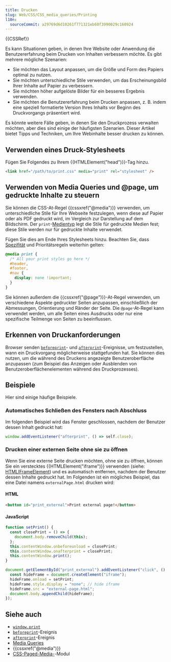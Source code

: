 ```yaml
---
title: Drucken
slug: Web/CSS/CSS_media_queries/Printing
l10n:
  sourceCommit: a29769d6d10261f771321eb60f3990029c160924
---
```


{{CSSRef}}

Es kann Situationen geben, in denen Ihre Website oder Anwendung die Benutzererfahrung beim Drucken von Inhalten verbessern möchte. Es gibt mehrere mögliche Szenarien:

- Sie möchten das Layout anpassen, um die Größe und Form des Papiers optimal zu nutzen.
- Sie möchten unterschiedliche Stile verwenden, um das Erscheinungsbild Ihrer Inhalte auf Papier zu verbessern.
- Sie möchten höher aufgelöste Bilder für ein besseres Ergebnis verwenden.
- Sie möchten die Benutzererfahrung beim Drucken anpassen, z. B. indem eine speziell formatierte Version Ihres Inhalts vor Beginn des Druckvorgangs präsentiert wird.

Es könnte weitere Fälle geben, in denen Sie den Druckprozess verwalten möchten, aber dies sind einige der häufigsten Szenarien. Dieser Artikel bietet Tipps und Techniken, um Ihre Webinhalte besser drucken zu können.

## Verwenden eines Druck-Stylesheets

Fügen Sie Folgendes zu Ihrem {{HTMLElement("head")}}-Tag hinzu.

```html
<link href="/path/to/print.css" media="print" rel="stylesheet" />
```

## Verwenden von Media Queries und @page, um gedruckte Inhalte zu steuern

Sie können die CSS-At-Regel {{cssxref("@media")}} verwenden, um unterschiedliche Stile für Ihre Webseite festzulegen, wenn diese auf Papier oder als PDF gedruckt wird, im Vergleich zur Darstellung auf dem Bildschirm. Der `print`-[Medientyp](/de/docs/Web/CSS/@media#media_types) legt die Stile für gedruckte Medien fest; diese Stile werden nur für gedruckte Inhalte verwendet.

Fügen Sie dies am Ende Ihres Stylesheets hinzu. Beachten Sie, dass [Spezifität](/de/docs/Web/CSS/CSS_cascade/Specificity) und Prioritätsregeln weiterhin gelten:

```css
@media print {
  /* All your print styles go here */
  #header,
  #footer,
  #nav {
    display: none !important;
  }
}
```

Sie können außerdem die {{cssxref("@page")}}-At-Regel verwenden, um verschiedene Aspekte gedruckter Seiten anzupassen, einschließlich der Abmessungen, Orientierung und Ränder der Seite. Die `@page`-At-Regel kann verwendet werden, um alle Seiten eines Ausdrucks oder nur eine spezifische Teilmenge von Seiten zu beeinflussen.

## Erkennen von Druckanforderungen

Browser senden [`beforeprint`](/de/docs/Web/API/Window/beforeprint_event)- und [`afterprint`](/de/docs/Web/API/Window/afterprint_event)-Ereignisse, um festzustellen, wann ein Druckvorgang möglicherweise stattgefunden hat. Sie können dies nutzen, um die während des Druckens angezeigte Benutzeroberfläche anzupassen (zum Beispiel das Anzeigen oder Ausblenden von Benutzeroberflächenelementen während des Druckprozesses).

## Beispiele

Hier sind einige häufige Beispiele.

### Automatisches Schließen des Fensters nach Abschluss

Im folgenden Beispiel wird das Fenster geschlossen, nachdem der Benutzer dessen Inhalt gedruckt hat:

```js
window.addEventListener("afterprint", () => self.close);
```

### Drucken einer externen Seite ohne sie zu öffnen

Wenn Sie eine externe Seite drucken möchten, ohne sie zu öffnen, können Sie ein verstecktes {{HTMLElement("iframe")}} verwenden (siehe: [HTMLIFrameElement](/de/docs/Web/API/HTMLIFrameElement)) und es automatisch entfernen, nachdem der Benutzer dessen Inhalte gedruckt hat. Im Folgenden ist ein mögliches Beispiel, das eine Datei namens `externalPage.html` drucken wird:

#### HTML

```html
<button id="print_external">Print external page!</button>
```

#### JavaScript

```js
function setPrint() {
  const closePrint = () => {
    document.body.removeChild(this);
  };
  this.contentWindow.onbeforeunload = closePrint;
  this.contentWindow.onafterprint = closePrint;
  this.contentWindow.print();
}

document.getElementById("print_external").addEventListener("click", () => {
  const hideFrame = document.createElement("iframe");
  hideFrame.onload = setPrint;
  hideFrame.style.display = "none"; // hide iframe
  hideFrame.src = "external-page.html";
  document.body.appendChild(hideFrame);
});
```

## Siehe auch

- [`window.print`](/de/docs/Web/API/Window/print)
- [`beforeprint`](/de/docs/Web/API/Window/beforeprint_event)-Ereignis
- [`afterprint`](/de/docs/Web/API/Window/afterprint_event)-Ereignis
- [Media Queries](/de/docs/Web/CSS/CSS_media_queries/Using_media_queries)
- {{cssxref("@media")}}
- [CSS-Paged-Media-](/de/docs/Web/CSS/CSS_paged_media)-Modul
